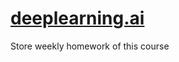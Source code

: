# [deeplearning.ai](https://www.coursera.org/specializations/deep-learning)
Store weekly homework of this course